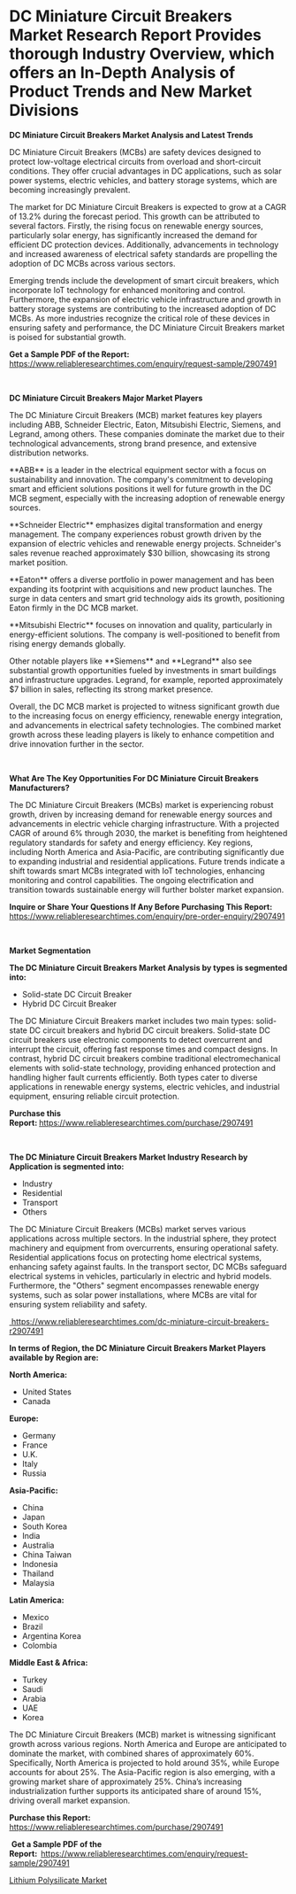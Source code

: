 <p><h1>DC Miniature Circuit Breakers Market Research Report Provides thorough Industry Overview, which offers an In-Depth Analysis of Product Trends and New Market Divisions</h1></p><p><strong>DC Miniature Circuit Breakers Market Analysis and Latest Trends</strong></p>
<p><p>DC Miniature Circuit Breakers (MCBs) are safety devices designed to protect low-voltage electrical circuits from overload and short-circuit conditions. They offer crucial advantages in DC applications, such as solar power systems, electric vehicles, and battery storage systems, which are becoming increasingly prevalent.</p><p>The market for DC Miniature Circuit Breakers is expected to grow at a CAGR of 13.2% during the forecast period. This growth can be attributed to several factors. Firstly, the rising focus on renewable energy sources, particularly solar energy, has significantly increased the demand for efficient DC protection devices. Additionally, advancements in technology and increased awareness of electrical safety standards are propelling the adoption of DC MCBs across various sectors.</p><p>Emerging trends include the development of smart circuit breakers, which incorporate IoT technology for enhanced monitoring and control. Furthermore, the expansion of electric vehicle infrastructure and growth in battery storage systems are contributing to the increased adoption of DC MCBs. As more industries recognize the critical role of these devices in ensuring safety and performance, the DC Miniature Circuit Breakers market is poised for substantial growth.</p></p>
<p><strong>Get a Sample PDF of the Report:&nbsp;</strong> <a href="https://www.reliableresearchtimes.com/enquiry/request-sample/2907491?utm_campaign=2006&utm_medium=2&utm_source=Github&utm_content=ia&utm_term=12032025&utm_id=dc-miniature-circuit-breakers">https://www.reliableresearchtimes.com/enquiry/request-sample/2907491</a></p>
<p>&nbsp;</p>
<p><strong>DC Miniature Circuit Breakers Major Market Players</strong></p>
<p><p>The DC Miniature Circuit Breakers (MCB) market features key players including ABB, Schneider Electric, Eaton, Mitsubishi Electric, Siemens, and Legrand, among others. These companies dominate the market due to their technological advancements, strong brand presence, and extensive distribution networks.</p><p>**ABB** is a leader in the electrical equipment sector with a focus on sustainability and innovation. The company's commitment to developing smart and efficient solutions positions it well for future growth in the DC MCB segment, especially with the increasing adoption of renewable energy sources.</p><p>**Schneider Electric** emphasizes digital transformation and energy management. The company experiences robust growth driven by the expansion of electric vehicles and renewable energy projects. Schneider's sales revenue reached approximately $30 billion, showcasing its strong market position.</p><p>**Eaton** offers a diverse portfolio in power management and has been expanding its footprint with acquisitions and new product launches. The surge in data centers and smart grid technology aids its growth, positioning Eaton firmly in the DC MCB market.</p><p>**Mitsubishi Electric** focuses on innovation and quality, particularly in energy-efficient solutions. The company is well-positioned to benefit from rising energy demands globally.</p><p>Other notable players like **Siemens** and **Legrand** also see substantial growth opportunities fueled by investments in smart buildings and infrastructure upgrades. Legrand, for example, reported approximately $7 billion in sales, reflecting its strong market presence.</p><p>Overall, the DC MCB market is projected to witness significant growth due to the increasing focus on energy efficiency, renewable energy integration, and advancements in electrical safety technologies. The combined market growth across these leading players is likely to enhance competition and drive innovation further in the sector.</p></p>
<p>&nbsp;</p>
<p><strong>What Are The Key Opportunities For DC Miniature Circuit Breakers Manufacturers?</strong></p>
<p><p>The DC Miniature Circuit Breakers (MCBs) market is experiencing robust growth, driven by increasing demand for renewable energy sources and advancements in electric vehicle charging infrastructure. With a projected CAGR of around 6% through 2030, the market is benefiting from heightened regulatory standards for safety and energy efficiency. Key regions, including North America and Asia-Pacific, are contributing significantly due to expanding industrial and residential applications. Future trends indicate a shift towards smart MCBs integrated with IoT technologies, enhancing monitoring and control capabilities. The ongoing electrification and transition towards sustainable energy will further bolster market expansion.</p></p>
<p><strong>Inquire or Share Your Questions If Any Before Purchasing This Report:</strong> <a href="https://www.reliableresearchtimes.com/enquiry/pre-order-enquiry/2907491?utm_campaign=2006&utm_medium=2&utm_source=Github&utm_content=ia&utm_term=12032025&utm_id=dc-miniature-circuit-breakers">https://www.reliableresearchtimes.com/enquiry/pre-order-enquiry/2907491</a></p>
<p>&nbsp;</p>
<p><strong>Market Segmentation</strong></p>
<p><strong>The DC Miniature Circuit Breakers Market Analysis by types is segmented into:</strong></p>
<p><ul><li>Solid-state DC Circuit Breaker</li><li>Hybrid DC Circuit Breaker</li></ul></p>
<p><p>The DC Miniature Circuit Breakers market includes two main types: solid-state DC circuit breakers and hybrid DC circuit breakers. Solid-state DC circuit breakers use electronic components to detect overcurrent and interrupt the circuit, offering fast response times and compact designs. In contrast, hybrid DC circuit breakers combine traditional electromechanical elements with solid-state technology, providing enhanced protection and handling higher fault currents efficiently. Both types cater to diverse applications in renewable energy systems, electric vehicles, and industrial equipment, ensuring reliable circuit protection.</p></p>
<p><strong>Purchase this Report:&nbsp;</strong><a href="https://www.reliableresearchtimes.com/purchase/2907491?utm_campaign=2006&utm_medium=2&utm_source=Github&utm_content=ia&utm_term=12032025&utm_id=dc-miniature-circuit-breakers">https://www.reliableresearchtimes.com/purchase/2907491</a></p>
<p>&nbsp;</p>
<p><strong>The DC Miniature Circuit Breakers Market Industry Research by Application is segmented into:</strong></p>
<p><ul><li>Industry</li><li>Residential</li><li>Transport</li><li>Others</li></ul></p>
<p><p>The DC Miniature Circuit Breakers (MCBs) market serves various applications across multiple sectors. In the industrial sphere, they protect machinery and equipment from overcurrents, ensuring operational safety. Residential applications focus on protecting home electrical systems, enhancing safety against faults. In the transport sector, DC MCBs safeguard electrical systems in vehicles, particularly in electric and hybrid models. Furthermore, the "Others" segment encompasses renewable energy systems, such as solar power installations, where MCBs are vital for ensuring system reliability and safety.</p></p>
<p><a href="https://www.reliableresearchtimes.com/dc-miniature-circuit-breakers-r2907491?utm_campaign=2006&utm_medium=2&utm_source=Github&utm_content=ia&utm_term=12032025&utm_id=dc-miniature-circuit-breakers">&nbsp;https://www.reliableresearchtimes.com/dc-miniature-circuit-breakers-r2907491</a></p>
<p><strong>In terms of Region, the DC Miniature Circuit Breakers Market Players available by Region are:</strong></p>
<p>
    <p> <strong> North America: </strong>
        <ul>
            <li>United States</li>
            <li>Canada</li>
        </ul>
        </p> 
    <p> <strong> Europe: </strong>
        <ul>
            <li>Germany</li>
            <li>France</li>
            <li>U.K.</li>
            <li>Italy</li>
            <li>Russia</li>
        </ul>
        </p> 
    <p> <strong> Asia-Pacific: </strong>
        <ul>
            <li>China</li>
            <li>Japan</li>
            <li>South Korea</li>
            <li>India</li>
            <li>Australia</li>
            <li>China Taiwan</li>
            <li>Indonesia</li>
            <li>Thailand</li>
            <li>Malaysia</li>
        </ul>
        </p> 
    <p> <strong> Latin America: </strong>
        <ul>
            <li>Mexico</li>
            <li>Brazil</li>
            <li>Argentina Korea</li>
            <li>Colombia</li>
        </ul>
        </p> 
    <p> <strong> Middle East & Africa: </strong>
        <ul>
            <li>Turkey</li>
            <li>Saudi</li>
            <li>Arabia</li>
            <li>UAE</li>
            <li>Korea</li>
        </ul>
    </p>
    </p>
<p><p>The DC Miniature Circuit Breakers (MCB) market is witnessing significant growth across various regions. North America and Europe are anticipated to dominate the market, with combined shares of approximately 60%. Specifically, North America is projected to hold around 35%, while Europe accounts for about 25%. The Asia-Pacific region is also emerging, with a growing market share of approximately 25%. China’s increasing industrialization further supports its anticipated share of around 15%, driving overall market expansion.</p></p>
<p><strong>Purchase this Report: </strong><a href="https://www.reliableresearchtimes.com/purchase/2907491?utm_campaign=2006&utm_medium=2&utm_source=Github&utm_content=ia&utm_term=12032025&utm_id=dc-miniature-circuit-breakers">https://www.reliableresearchtimes.com/purchase/2907491</a></p>
<p>&nbsp;<strong>Get a Sample PDF of the Report:&nbsp;&nbsp;</strong><a href="https://www.reliableresearchtimes.com/enquiry/request-sample/2907491?utm_campaign=2006&utm_medium=2&utm_source=Github&utm_content=ia&utm_term=12032025&utm_id=dc-miniature-circuit-breakers">https://www.reliableresearchtimes.com/enquiry/request-sample/2907491</a></p>
<p><strong></strong></p>
<p><p><a href="https://github.com/sulvantomppa/Market-Research-Report-List-1/blob/main/lithium-polysilicate-market.md?utm_campaign=2006&utm_medium=2&utm_source=Github&utm_content=ia&utm_term=12032025&utm_id=dc-miniature-circuit-breakers">Lithium Polysilicate Market</a></p></p>